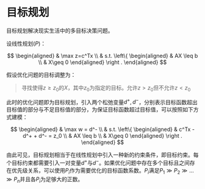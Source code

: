 # 目标规划

目标规划解决现实生活中的多目标决策问题。

设线性规划$(P)$：

$$
\begin{aligned}
    & \max z=c^Tx \\
    & s.t. \left\{
    \begin{aligned}
        & AX \leq b \\
        & X\geq 0
    \end{aligned}
    \right .
\end{aligned}
$$

假设优化问题的目标调整为：

> 寻找使得$z\geq z_0$的$X$，其中$z_0$为指定的目标。允许$z > z_0$但不允许$z < z_0$

此时的优化问题即为目标规划，引入两个松弛变量$d^+, d^-$，分别表示目标函数超出目标值的部分与不足目标值的部分，为保证目标函数超过目标值，可以按照如下方式建模：

$$
\begin{aligned}
    & \max w = d^- \\
    & s.t. \left\{
    \begin{aligned}
        & c^Tx - d^+ + d^- = z_0 \\
        & AX \leq b \\
        & X\geq 0
    \end{aligned}
    \right .
\end{aligned}
$$

由此可见，目标规划相当于在线性规划中引入一种新的约束条件，即目标约束。每个目标约束都需要引入一对变量$d^+$与$d^-$。如果优化问题中存在多个目标且之间存在优先级关系，可以使用$P_i$作为需要优化的目标函数系数。$P_i$满足$P_1 \gg P_2 \gg \dots \gg P_n$并且各$P_i$为足够大的正数。